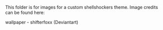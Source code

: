 This folder is for images for a custom shellshockers theme.
Image credits can be found here:

wallpaper - shifterfoxx (Deviantart)
